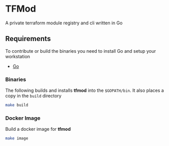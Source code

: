 # TFMod

A private terraform module registry and cli written in Go

## Requirements

To contribute or build the binaries you need to install Go and 
setup your workstation

- [Go](https://golang.org/doc/install)

### Binaries

The following builds and installs **tfmod** into the `$GOPATH/bin`. It also places a copy in the `build` directory

```bash
make build
```

### Docker Image

Build a docker image for **tfmod**

```bash
make image
```
